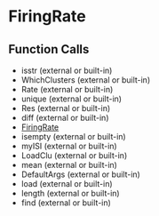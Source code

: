 # FiringRate

## Function Calls
- isstr (external or built-in)
- WhichClusters (external or built-in)
- Rate (external or built-in)
- unique (external or built-in)
- Res (external or built-in)
- diff (external or built-in)
- [FiringRate](FiringRate.md)
- isempty (external or built-in)
- myISI (external or built-in)
- LoadClu (external or built-in)
- mean (external or built-in)
- DefaultArgs (external or built-in)
- load (external or built-in)
- length (external or built-in)
- find (external or built-in)
